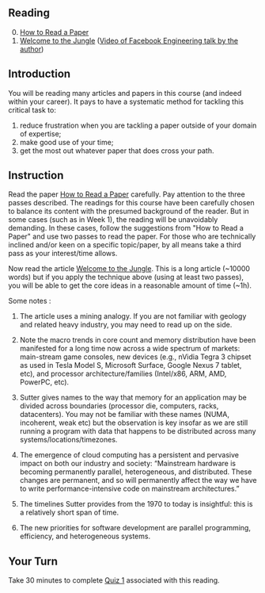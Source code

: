 ## Reading
0. [How to Read a Paper](https://web.stanford.edu/class/ee384m/Handouts/HowtoReadPaper.pdf)
1. [Welcome to the Jungle](https://herbsutter.com/welcome-to-the-jungle/) ([Video of Facebook Engineering talk by the author](https://www.facebook.com/Engineering/videos/herb-sutter-welcome-to-the-jungle/10151029515183109/))

## Introduction
   You will be reading many articles and papers in this course (and indeed within your career). It pays to 
   have a systematic method for tackling this critical task to:
   1. reduce frustration when you are tackling a paper outside of your domain of expertise;
   2. make good use of your time;
   3. get the most out whatever paper that does cross your path.

## Instruction
   Read the paper [How to Read a Paper](https://web.stanford.edu/class/ee384m/Handouts/HowtoReadPaper.pdf) carefully. Pay attention to the three passes described. 
   The readings for this course have been carefully chosen to balance its content with the presumed background of the reader. But in some cases (such as in Week 1), the reading will be unavoidably demanding. In these cases, follow the suggestions from "How to Read a Paper" and use two passes to read the paper. For those who are technically inclined and/or keen on a specific topic/paper, by all means take a third pass as your interest/time allows.

   Now read the article [Welcome to the Jungle](https://herbsutter.com/welcome-to-the-jungle/). This is a long article (~10000 words) but if you apply the technique above (using at least two passes), you will be able to get the core ideas in a reasonable amount of time (~1h).

   Some notes :
   1. The article uses a mining analogy. If you are not familiar with geology and related heavy industry, you may need to read up on the side.

   2. Note the macro trends in core count and memory distribution have been manifested for a long time now across a wide spectrum of markets: main-stream game consoles, new devices (e.g., nVidia Tegra 3 chipset as used in Tesla Model S, Microsoft Surface, Google Nexus 7 tablet, etc), and processor architecture/families (Intel/x86, ARM, AMD, PowerPC, etc).

   3. Sutter gives names to the way that memory for an application may be divided across boundaries (processor die, computers, racks, datacenters). You may not be familiar with these names (NUMA, incoherent, weak etc) but the observation is key insofar as we are still running a program with data that happens to be distributed across many systems/locations/timezones.

   4. The emergence of cloud computing has a persistent and pervasive impact on both our industry and society: “Mainstream hardware is becoming permanently parallel, heterogeneous, and distributed. These changes are permanent, and so will permanently affect the way we have to write performance-intensive code on mainstream architectures.”

   5. The timelines Sutter provides from the 1970 to today is insightful: this is a relatively short span of time.

   6. The new priorities for software development are parallel programming, efficiency, and heterogeneous systems.

## Your Turn

   Take 30 minutes to complete [Quiz 1](https://canvas.sfu.ca/courses/67084/quizzes/) associated with this reading. 
